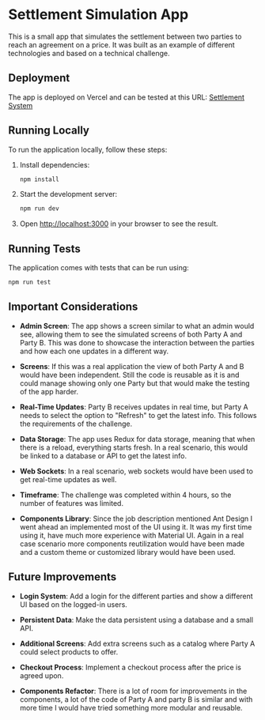 
# Settlement Simulation App

This is a small app that simulates the settlement between two parties to reach an agreement on a price. It was built as an example of different technologies and based on a technical challenge.

## Deployment

The app is deployed on Vercel and can be tested at this URL: [Settlement System](https://settlersystem.vercel.app/)

## Running Locally

To run the application locally, follow these steps:

1. Install dependencies:
   ```bash
   npm install
   ```

2. Start the development server:
   ```bash
   npm run dev
   ```

3. Open [http://localhost:3000](http://localhost:3000) in your browser to see the result.

## Running Tests

The application comes with tests that can be run using:
```bash
npm run test
```

## Important Considerations

- **Admin Screen**: The app shows a screen similar to what an admin would see, allowing them to see the simulated screens of both Party A and Party B. This was done to showcase the interaction between the parties and how each one updates in a different way.

- **Screens**: If this was a real application the view of both Party A and B would have been independent. Still the code is reusable as it is and could manage showing only one Party but that would make the testing of the app harder.
  
- **Real-Time Updates**: Party B receives updates in real time, but Party A needs to select the option to "Refresh" to get the latest info. This follows the requirements of the challenge.

- **Data Storage**: The app uses Redux for data storage, meaning that when there is a reload, everything starts fresh. In a real scenario, this would be linked to a database or API to get the latest info.

- **Web Sockets**: In a real scenario, web sockets would have been used to get real-time updates as well.

- **Timeframe**: The challenge was completed within 4 hours, so the number of features was limited.

-  **Components Library**: Since the job description mentioned Ant Design I went ahead an implemented most of the UI using it. It was my first time using it, have much more experience with Material UI. Again in a real case scenario more components reutilization would have been made and a custom theme or customized library would have been used.  

## Future Improvements

- **Login System**: Add a login for the different parties and show a different UI based on the logged-in users.

- **Persistent Data**: Make the data persistent using a database and a small API.

- **Additional Screens**: Add extra screens such as a catalog where Party A could select products to offer.

- **Checkout Process**: Implement a checkout process after the price is agreed upon.

- **Components Refactor**: There is a lot of room for improvements in the components, a lot of the code of Party A and party B is similar and with more time I would have tried something more modular and reusable.



